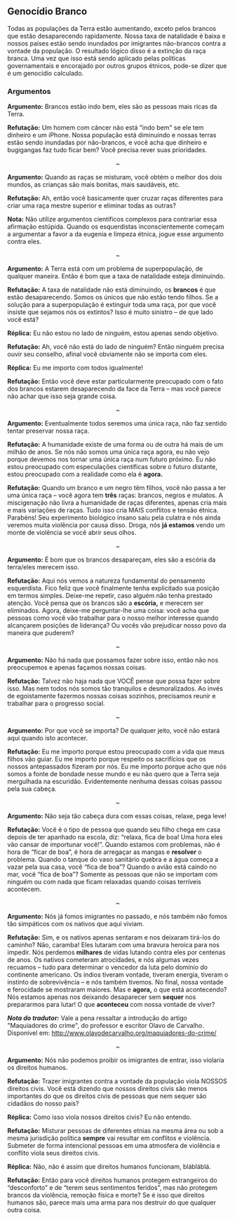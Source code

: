## Genocídio Branco
Todas as populações da Terra estão aumentando, exceto pelos brancos que estão desaparecendo rapidamente. Nossa taxa de natalidade é baixa e nossos países estão sendo inundados por imigrantes não-brancos contra a vontade da população. O resultado lógico disso é a extinção da raça branca. Uma vez que isso está sendo aplicado pelas políticas governamentais e encorajado por outros grupos étnicos, pode-se dizer que é um genocídio calculado.

### Argumentos

**Argumento:** Brancos estão indo bem, eles são as pessoas mais ricas da Terra.<br>

**Refutação:** Um homem com câncer não está "indo bem" se ele tem dinheiro e um iPhone. Nossa população está diminuindo e nossas terras estão sendo inundadas por não-brancos, e você acha que dinheiro e bugigangas faz tudo ficar bem? Você precisa rever suas prioridades.
<p align="center">~</p>

**Argumento:** Quando as raças se misturam, você obtém o melhor dos dois mundos, as crianças são mais bonitas, mais saudáveis, etc.<br>

**Refutação:** Ah, então você basicamente quer cruzar raças diferentes para criar uma raça mestre superior e eliminar todas as outras?<br>

**Nota:**  Não utilize argumentos científicos complexos para contrariar essa afirmação estúpida. Quando os esquerdistas inconscientemente começam a argumentar a favor a da eugenia e limpeza étnica, jogue esse argumento contra eles.
<p align="center">~</p>

**Argumento:** A Terra está com um problema de superpopulação, de qualquer maneira. Então é bom que a taxa de natalidade esteja diminuindo.<br>

**Refutação:** A taxa de natalidade não está diminuindo, os **brancos** é que estão desaparecendo. Somos os únicos que não estão tendo filhos. Se a solução para a superpopulação é extinguir toda uma raça, por que você insiste que sejamos nós os extintos? Isso é muito sinistro – de que lado você está?<br>

**Réplica:** Eu não estou no lado de ninguém, estou apenas sendo objetivo.<br>

**Refutação:** Ah, você não está do lado de ninguém? Então ninguém precisa ouvir seu conselho, afinal você obviamente não se importa com eles.<br>

**Réplica:** Eu me importo com todos igualmente!<br>

**Refutação:** Então você deve estar particularmente preocupado com o fato dos brancos estarem desaparecendo da face da Terra – mas você parece não achar que isso seja grande coisa.
<p align="center">~</p>

**Argumento:** Eventualmente todos seremos uma única raça, não faz sentido tentar preservar nossa raça.<br>

**Refutação:** A humanidade existe de uma forma ou de outra há mais de um milhão de anos. Se nós não somos uma única raça agora, eu não vejo porque devemos nos tornar uma única raça num futuro próximo. Eu não estou preocupado com especulações científicas sobre o futuro distante, estou preocupado com a realidade como ela é **agora.**<br>

**Refutação:** Quando um branco e um negro têm filhos, você não passa a ter uma única raça – você agora tem **três** raças: brancos, negros e mulatos. A miscigenação não livra a humanidade de raças diferentes, apenas cria mais e mais variações de raças. Tudo isso cria MAIS conflitos e tensão étnica. Parabéns! Seu experimento biológico insano saiu pela culatra e nós ainda veremos muita violência por causa disso. Droga, nós **já estamos** vendo um monte de violência se você abrir seus olhos.
<p align="center">~</p>

**Argumento:** É bom que os brancos desapareçam, eles são a escória da terra/eles merecem isso.<br>

**Refutação:** Aqui nós vemos a natureza fundamental do pensamento esquerdista. Fico feliz que você finalmente tenha explicitado sua posição em termos simples. Deixe-me repetir, caso alguém não tenha prestado atenção. Você pensa que os brancos são a **escória,** e merecem ser eliminados. Agora, deixe-me perguntar-lhe uma coisa: você acha que pessoas como você vão trabalhar para o nosso melhor interesse quando alcançarem posições de liderança? Ou vocês vão prejudicar nosso povo da maneira que puderem?
<p align="center">~</p>

**Argumento:** Não há nada que possamos fazer sobre isso, então não nos preocupemos e apenas façamos nossas coisas.<br>

**Refutação:** Talvez não haja nada que VOCÊ pense que possa fazer sobre isso. Mas nem todos nós somos tão tranquilos e desmoralizados. Ao invés de egoistamente fazermos nossas coisas sozinhos, precisamos reunir e trabalhar para o progresso social.
<p align="center">~</p>

**Argumento:** Por que você se importa? De qualquer jeito, você não estará aqui quando isto acontecer.<br>

**Refutação:** Eu me importo porque estou preocupado com a vida que meus filhos vão guiar. Eu me importo porque respeito os sacrifícios que os nossos antepassados fizeram por nós. Eu me importo porque acho que nós somos a fonte de bondade nesse mundo e eu não quero que a Terra seja mergulhada na escuridão. Evidentemente nenhuma dessas coisas passou pela sua cabeça.
<p align="center">~</p>

**Argumento:** Não seja tão cabeça dura com essas coisas, relaxe, pega leve!<br>

**Refutação:** Você é o tipo de pessoa que quando seu filho chega em casa depois de ter apanhado na escola, diz: “relaxa, fica de boa! Uma hora eles vão cansar de importunar você!”. Quando estamos com problemas, não é hora de “ficar de boa”, é hora de arregaçar as mangas e **resolver** o problema. Quando o tanque do vaso sanitário quebra e a água começa a vazar pela sua casa, você “fica de boa”? Quando o avião está caindo no mar, você “fica de boa”? Somente as pessoas que não se importam com ninguém ou com nada que ficam relaxadas quando coisas terríveis acontecem.
<p align="center">~</p>

**Argumento:** Nós já fomos imigrantes no passado, e nós também não fomos tão simpáticos com os nativos que aqui viviam.<br> 

**Refutação:** Sim, e os nativos apenas sentaram e nos deixaram tirá-los do caminho? Não, caramba! Eles lutaram com uma bravura heroica para nos impedir. Nós perdemos **milhares** de vidas lutando contra eles por centenas de anos. Os nativos cometeram atrocidades, e nós algumas vezes recuamos – tudo para determinar o vencedor da luta pelo domínio do continente americano. Os índios tiveram vontade, tiveram energia, tiveram o instinto de sobrevivência – e nós também tivemos. No final, nossa vontade e ferocidade se mostraram maiores. Mas e **agora,** o que está acontecendo? Nós estamos apenas nos deixando desaparecer sem **sequer** nos prepararmos para lutar! O que **aconteceu** com nossa vontade de viver?<br>

**_Nota do tradutor:_** Vale a pena ressaltar a introdução do artigo "Maquiadores do crime", do professor e escritor Olavo de Carvalho. Disponível em: http://www.olavodecarvalho.org/maquiadores-do-crime/
<p align="center">~</p>

**Argumento:** Nós não podemos proibir os imigrantes de entrar, isso violaria os direitos humanos.<br>

**Refutação:** Trazer imigrantes contra a vontade da população viola NOSSOS direitos civis. Você está dizendo que nossos direitos civis são menos importantes do que os direitos civis de pessoas que nem sequer são cidadãos do nosso país?<br>

**Réplica:** Como isso viola nossos direitos civis? Eu não entendo.<br>

**Refutação:** Misturar pessoas de diferentes etnias na mesma área ou sob a mesma jurisdição política **sempre** vai resultar em conflitos e violência. Submeter de forma intencional pessoas em uma atmosfera de violência e conflito viola seus direitos civis.

**Réplica:** Não, não é assim que direitos humanos funcionam, blábláblá.<br>

**Refutação:** Então para você direitos humanos protegem estrangeiros do “desconforto” e de “terem seus sentimentos feridos”, mas não protegem brancos da violência, remoção física e morte? Se é isso que direitos humanos são, parece mais uma arma para nos destruir  do que qualquer outra coisa.

